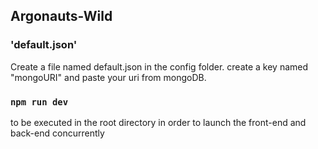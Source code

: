 

## Argonauts-Wild

### 'default.json'

Create a file named default.json in the config folder. create a key named "mongoURI" and paste your uri from mongoDB.

### `npm run dev`

to be executed in the root directory in order to launch the front-end and back-end concurrently


